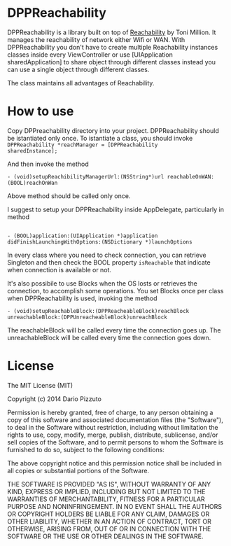DPPReachability
===============

DPPReachability is a library built on top of [Reachability](https://github.com/tonymillion/Reachability) by Toni Million. It manages the reachability of network either Wifi or WAN.
With DPPReachability you don't have to create multiple Reachability instances classes inside every 
ViewController or use [UIApplication sharedApplication] to share object through different classes 
instead you can use a single object through different classes.

The class maintains all advantages of Reachability.

How to use
===
Copy DPPreachability directory into your project.
DPPReachability should be istantiated only once. To istantiate a class, you should invoke
<code>
DPPReachability *reachManager = [DPPReachability sharedInstance];
</code>

And then invoke the method
<p>
<code>- (void)setupReachibilityManagerUrl:(NSString*)url reachableOnWAN:(BOOL)reachOnWan</code>
</p>
Above method should be called only once.

I suggest to setup your DPPReachability inside AppDelegate, particularly in method 
<p>
<code> 
- (BOOL)application:(UIApplication *)application didFinishLaunchingWithOptions:(NSDictionary *)launchOptions
</code>
</p>

In every class where you need to check connection, you can retrieve Singleton and then check the BOOL property <code>isReachable</code> that indicate when connection is available or not.

It's also possibile to use Blocks when the OS losts or retrieves the connection, to accomplish some operations.
You set Blocks once per class when DPPReachability is used, invoking the method 

<code>- (void)setupReachableBlock:(DPPReacheableBlock)reachBlock unreachableBlock:(DPPUnreacheableBlock)unreachBlock</code>

The <bold>reachableBlock</bold> will be called every time the connection goes up. 
The <bold>unreachableBlock</bold> will be called every time the connection goes down.



License
=======

The MIT License (MIT)

Copyright (c) 2014 Dario Pizzuto

Permission is hereby granted, free of charge, to any person obtaining a copy
of this software and associated documentation files (the "Software"), to deal
in the Software without restriction, including without limitation the rights
to use, copy, modify, merge, publish, distribute, sublicense, and/or sell
copies of the Software, and to permit persons to whom the Software is
furnished to do so, subject to the following conditions:

The above copyright notice and this permission notice shall be included in
all copies or substantial portions of the Software.

THE SOFTWARE IS PROVIDED "AS IS", WITHOUT WARRANTY OF ANY KIND, EXPRESS OR
IMPLIED, INCLUDING BUT NOT LIMITED TO THE WARRANTIES OF MERCHANTABILITY,
FITNESS FOR A PARTICULAR PURPOSE AND NONINFRINGEMENT. IN NO EVENT SHALL THE
AUTHORS OR COPYRIGHT HOLDERS BE LIABLE FOR ANY CLAIM, DAMAGES OR OTHER
LIABILITY, WHETHER IN AN ACTION OF CONTRACT, TORT OR OTHERWISE, ARISING FROM,
OUT OF OR IN CONNECTION WITH THE SOFTWARE OR THE USE OR OTHER DEALINGS IN
THE SOFTWARE.
